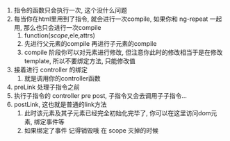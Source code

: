 1. 指令的函数只会执行一次, 这个没什么问题
2. 每当你在html里用到了指令, 就会进行一次compile, 如果你和 ng-repeat 一起用, 那么也只会进行一次compile
	1. function($scope,$ele,attrs)
	2. 先进行父元素的compile 再进行子元素的compile
	3. compile 阶段你可以对元素进行修改, 但注意你此时的修改相当于是在修改 template, 所以不要绑定方法, 只能修改值
3. 接着进行 controller 的绑定
	1. 就是调用你的controller函数
4. preLink 处理子指令之前
5. 执行子指令的 controller pre post, 子指令又会去调用子子指令...
6. postLink, 这也就是普通的link方法
	1. 此时该元素及其子元素已经完全初始化完毕了, 你可以在这里访问dom元素, 绑定事件等
	2. 如果绑定了事件 记得销毁哦 在 scope 灭掉的时候
